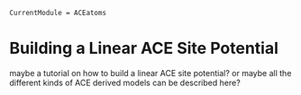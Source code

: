

```@meta
CurrentModule = ACEatoms 
```

# Building a Linear ACE Site Potential 

maybe a tutorial on how to build a linear ACE site potential? 
or maybe all the different kinds of ACE derived models can be 
described here? 